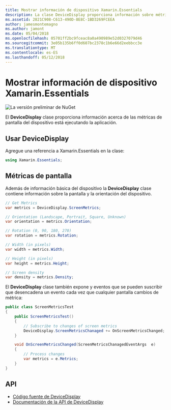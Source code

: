 ```yaml
---
title: Mostrar información de dispositivo Xamarin.Essentials
description: La clase DeviceDisplay proporciona información sobre métricas de pantalla del dispositivo la aplicación se ejecuta en.
ms.assetid: 2821C908-C613-490D-8E8C-1BD3269FCEEA
author: jamesmontemagno
ms.author: jamont
ms.date: 05/04/2018
ms.openlocfilehash: 05701ff2bc9fceac8a0a490989e52d0327079d46
ms.sourcegitcommit: 3e05b135b6ff0d607bc2378c1b6e66d2eebbcc3e
ms.translationtype: MT
ms.contentlocale: es-ES
ms.lasthandoff: 05/12/2018
---
```

# <a name="xamarinessentials-device-display-information"></a>Mostrar información de dispositivo Xamarin.Essentials

![La versión preliminar de NuGet](~/media/shared/pre-release.png)

El **DeviceDisplay** clase proporciona información acerca de las métricas de pantalla del dispositivo está ejecutando la aplicación.

## <a name="using-devicedisplay"></a>Usar DeviceDisplay

Agregue una referencia a Xamarin.Essentials en la clase:

```csharp
using Xamarin.Essentials;
```

## <a name="screen-metrics"></a>Métricas de pantalla

Además de información básica del dispositivo la **DeviceDisplay** clase contiene información sobre la pantalla y la orientación del dispositivo.

```csharp
// Get Metrics
var metrics = DeviceDisplay.ScreenMetrics;

// Orientation (Landscape, Portrait, Square, Unknown)
var orientation = metrics.Orientation;

// Rotation (0, 90, 180, 270)
var rotation = metrics.Rotation;

// Width (in pixels)
var width = metrics.Width;

// Height (in pixels)
var height = metrics.Height;

// Screen density
var density = metrics.Density;
```

El **DeviceDisplay** clase también expone y eventos que se pueden suscribir que desencadena un evento cada vez que cualquier pantalla cambios de métrica:

```csharp
public class ScreenMetricsTest
{
    public ScreenMetricsTest()
    {
        // Subscribe to changes of screen metrics
        DeviceDisplay.ScreenMetricsChanaged += OnScreenMetricsChanged;
    }

    void OnScreenMetricsChanged(ScreenMetricsChanagedEventArgs  e)
    {
        // Process changes
        var metrics = e.Metrics;
    }
}
```

## <a name="api"></a>API

- [Código fuente de DeviceDisplay](https://github.com/xamarin/Essentials/tree/master/Xamarin.Essentials/DeviceDisplay)
- [Documentación de la API de DeviceDisplay](xref:Xamarin.Essentials.DeviceDisplay)

